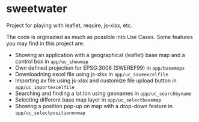 # sweetwater
Project for playing with leaflet, require, js-xlsx, etc.

The code is orginazied as much as possible into Use Cases.
Some features you may find in this project are:
* Showing an application with a geographical (leaflet) base map and a control box in <code>app/uc_showmap</code>
* Own defined projection for EPSG:3006 (SWEREF99) in <code>app/basemaps</code>
* Downloadning excel file using js-xlsx in <code>app/uc_saveexcelfile</code>
* Importing av file using js-xlsx and customize file upload button in <code>app/uc_importexcelfile</code>
* Searching and finding a lat:lon using geonames in <code>app/uc_searchbyname</code>
* Selecting different base map layer in <code>app/uc_selectbasemap</code>
* Showing a position pop-up on map with a drop-down feature in <code>app/uc_selectpositiononmap</code>
